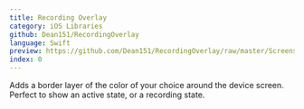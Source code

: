 ```yaml
---
title: Recording Overlay
category: iOS Libraries
github: Dean151/RecordingOverlay
language: Swift
preview: https://github.com/Dean151/RecordingOverlay/raw/master/Screenshots/preview.png
index: 0
---
```


Adds a border layer of the color of your choice around the device screen. Perfect to show an active state, or a recording state.

